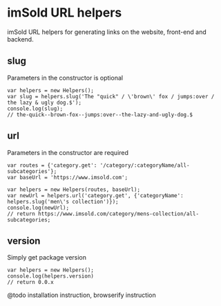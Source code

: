 # imSold URL helpers

imSold URL helpers for generating links on the website, front-end and backend.

## slug
Parameters in the constructor is optional

```
var helpers = new Helpers();
var slug = helpers.slug('The "quick" / \'brown\' fox / jumps:over / the lazy & ugly dog.$');
console.log(slug);
// the-quick--brown-fox--jumps:over--the-lazy-and-ugly-dog.$
```

## url
Parameters in the constructor are required

```
var routes = {'category.get': '/category/:categoryName/all-subcategories'};
var baseUrl = 'https://www.imsold.com';

var helpers = new Helpers(routes, baseUrl);
var newUrl = helpers.url('category.get', {'categoryName': helpers.slug('men\'s collection')});
console.log(newUrl);
// return https://www.imsold.com/category/mens-collection/all-subcategories;

```

## version
Simply get package version

```
var helpers = new Helpers();
console.log(helpers.version)
// return 0.0.x
```

@todo installation instruction, browserify instruction
